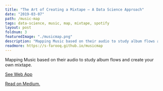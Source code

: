 ```yaml
---
title: "The Art of Creating a Mixtape — A Data Science Approach"
date: "2019-03-07"
path: /music-map
tags: data-science, music, map, mixtape, spotify
layout: post
foldnum: 3
featuredImage: "./musicmap.png"
description: "Mapping Music based on their audio to study album flows and create your own mixtape."
readmore: https://s-farooq.github.io/musicmap
---
```


Mapping Music based on their audio to study album flows and create your own mixtape.

[See Web App](https://s-farooq.github.io/musicmap.html)

[Read on Medium.](https://towardsdatascience.com/the-art-of-creating-a-mixtape-a-data-science-approach-1902065b1d1d)
